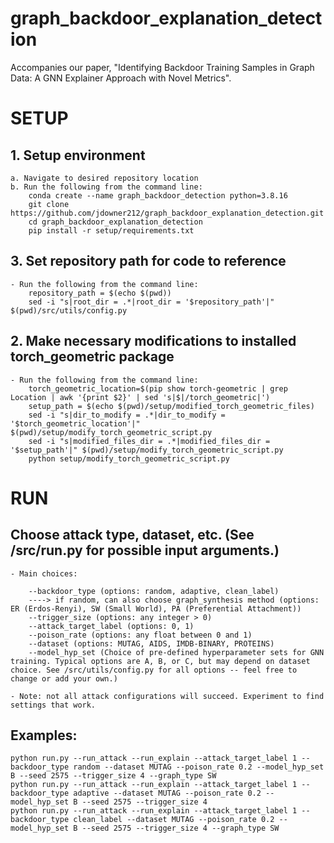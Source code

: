 # graph_backdoor_explanation_detection
Accompanies our paper, "Identifying Backdoor Training Samples in Graph Data: A GNN Explainer Approach with Novel Metrics".


# SETUP

## 1. Setup environment

	a. Navigate to desired repository location
	b. Run the following from the command line:
		conda create --name graph_backdoor_detection python=3.8.16
		git clone https://github.com/jdowner212/graph_backdoor_explanation_detection.git
		cd graph_backdoor_explanation_detection
		pip install -r setup/requirements.txt

## 3. Set repository path for code to reference

	- Run the following from the command line:
		repository_path = $(echo $(pwd))
		sed -i "s|root_dir = .*|root_dir = '$repository_path'|" $(pwd)/src/utils/config.py


## 2. Make necessary modifications to installed torch_geometric package

	- Run the following from the command line: 
		torch_geometric_location=$(pip show torch-geometric | grep Location | awk '{print $2}' | sed 's|$|/torch_geometric|')
		setup_path = $(echo $(pwd)/setup/modified_torch_geometric_files)
		sed -i "s|dir_to_modify = .*|dir_to_modify = '$torch_geometric_location'|" $(pwd)/setup/modify_torch_geometric_script.py
		sed -i "s|modified_files_dir = .*|modified_files_dir = '$setup_path'|" $(pwd)/setup/modify_torch_geometric_script.py
		python setup/modify_torch_geometric_script.py
	



# RUN

## Choose attack type, dataset, etc. (See /src/run.py for possible input arguments.)

	- Main choices:

		--backdoor_type (options: random, adaptive, clean_label)
		----> if random, can also choose graph_synthesis method (options: ER (Erdos-Renyi), SW (Small World), PA (Preferential Attachment)) 
		--trigger_size (options: any integer > 0)
		--attack_target_label (options: 0, 1)
		--poison_rate (options: any float between 0 and 1)
		--dataset (options: MUTAG, AIDS, IMDB-BINARY, PROTEINS)
		--model_hyp_set (Choice of pre-defined hyperparameter sets for GNN training. Typical options are A, B, or C, but may depend on dataset choice. See /src/utils/config.py for all options -- feel free to change or add your own.)
   
	- Note: not all attack configurations will succeed. Experiment to find settings that work.

## Examples:

	python run.py --run_attack --run_explain --attack_target_label 1 --backdoor_type random --dataset MUTAG --poison_rate 0.2 --model_hyp_set B --seed 2575 --trigger_size 4 --graph_type SW
	python run.py --run_attack --run_explain --attack_target_label 1 --backdoor_type adaptive --dataset MUTAG --poison_rate 0.2 --model_hyp_set B --seed 2575 --trigger_size 4
	python run.py --run_attack --run_explain --attack_target_label 1 --backdoor_type clean_label --dataset MUTAG --poison_rate 0.2 --model_hyp_set B --seed 2575 --trigger_size 4 --graph_type SW
